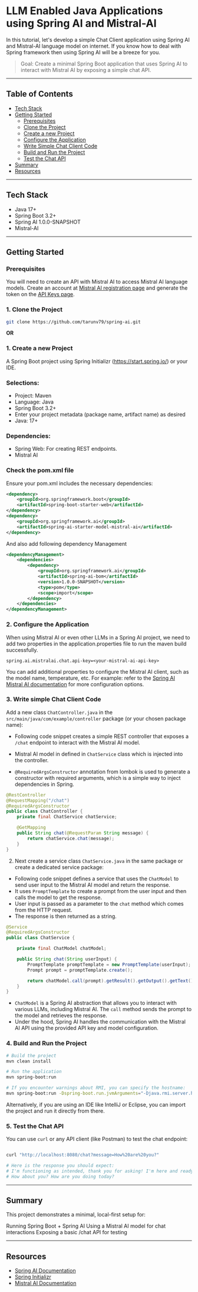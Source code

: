 # LLM Enabled Java Applications using Spring AI and Mistral-AI

In this tutorial, let's develop a simple Chat Client application using Spring AI and Mistral-AI language model on internet. 
If you know how to deal with Spring framework then using Spring AI will be a breeze for you.

> Goal: Create a minimal Spring Boot application that uses Spring AI to interact with Mistral AI by exposing a simple chat API.

---

## Table of Contents
- [Tech Stack](#tech-stack)
- [Getting Started](#getting-started)
  - [Prerequisites](#prerequisites)
  - [Clone the Project](#1-clone-the-project)
  - [Create a new Project](#1-create-a-new-project)
  - [Configure the Application](#2-configure-the-application)
  - [Write Simple Chat Client Code](#3-write-simple-chat-client-code)
  - [Build and Run the Project](#4-build-and-run-the-project)
  - [Test the Chat API](#5-test-the-chat-api)
- [Summary](#summary)
- [Resources](#resources)

---

## Tech Stack

- Java 17+
- Spring Boot 3.2+
- Spring AI 1.0.0-SNAPSHOT
- Mistral-AI

---

## Getting Started

### Prerequisites
You will need to create an API with Mistral AI to access Mistral AI language models.
Create an account at [Mistral AI registration page](https://auth.mistral.ai/ui/registration) and generate the token on the [API Keys page](https://console.mistral.ai/api-keys/).

### 1. Clone the Project

```bash
git clone https://github.com/tarunv79/spring-ai.git
``` 

<p><b>OR</b></p>

### 1. Create a new Project
A Spring Boot project using Spring Initializr (https://start.spring.io/) or your IDE.

### Selections:

- Project: Maven
- Language: Java
- Spring Boot 3.2+
- Enter your project metadata (package name, artifact name) as desired
- Java: 17+

### Dependencies:

- Spring Web: For creating REST endpoints.
- Mistral AI

### Check the pom.xml file
Ensure your pom.xml includes the necessary dependencies:
```xml
<dependency>
    <groupId>org.springframework.boot</groupId>
    <artifactId>spring-boot-starter-web</artifactId>
</dependency>
<dependency>
    <groupId>org.springframework.ai</groupId>
    <artifactId>spring-ai-starter-model-mistral-ai</artifactId>
</dependency>
```
And also add following dependency Management
```xml
<dependencyManagement>
    <dependencies>
        <dependency>
            <groupId>org.springframework.ai</groupId>
            <artifactId>spring-ai-bom</artifactId>
            <version>1.0.0-SNAPSHOT</version>
            <type>pom</type>
            <scope>import</scope>
        </dependency>
    </dependencies>
</dependencyManagement>
```

### 2. Configure the Application
When using Mistral AI or even other LLMs in a Spring AI project, we need to add two properties in the application.properties file to run the maven build successfully.

```properties
spring.ai.mistralai.chat.api-key=<your-mistral-ai-api-key>
```

You can add additional properties to configure the Mistral AI client, such as the model name, temperature, etc. For example:
refer to the [Spring AI Mistral AI documentation](https://docs.spring.io/spring-ai/reference/api/chat/mistralai-chat.html) for more configuration options.

### 3. Write simple Chat Client Code
Add a new class `ChatController.java` in the `src/main/java/com/example/controller` package (or your chosen package name):

- Following code snippet creates a simple REST controller that exposes a `/chat` endpoint to interact with the Mistral AI model.</p>
- Mistral AI model in defined in `ChatService` class which is injected into the controller.</p>
- `@RequiredArgsConstructor` annotation from lombok is used to generate a constructor with required arguments, which is a simple way to inject dependencies in Spring.</p>

```java
@RestController
@RequestMapping("/chat")
@RequiredArgsConstructor
public class ChatController {
    private final ChatService chatService;

    @GetMapping
    public String chat(@RequestParam String message) {
        return chatService.chat(message);
    }
}
```

2. Next create a service class `ChatService.java` in the same package or create a dedicated service package:

- Following code snippet defines a service that uses the `ChatModel` to send user input to the Mistral AI model and return the response.
- It uses `PromptTemplate` to create a prompt from the user input and then calls the model to get the response.
- User input is passed as a parameter to the `chat` method which comes from the HTTP request.
- The response is then returned as a string.

```java
@Service
@RequiredArgsConstructor
public class ChatService {

    private final ChatModel chatModel;

    public String chat(String userInput) {
        PromptTemplate promptTemplate = new PromptTemplate(userInput);
        Prompt prompt = promptTemplate.create();

        return chatModel.call(prompt).getResult().getOutput().getText();
    }
}
```

- `ChatModel` is a Spring AI abstraction that allows you to interact with various LLMs, including Mistral AI. The `call` method sends the prompt to the model and retrieves the response.
- Under the hood, Spring AI handles the communication with the Mistral AI API using the provided API key and model configuration.

### 4. Build and Run the Project

```bash
# Build the project
mvn clean install

# Run the application
mvn spring-boot:run 

# If you encounter warnings about RMI, you can specify the hostname:
mvn spring-boot:run -Dspring-boot.run.jvmArguments="-Djava.rmi.server.hostname=localhost"
```

Alternatively, if you are using an IDE like IntelliJ or Eclipse, you can import the project and run it directly from there.

### 5. Test the Chat API

You can use `curl` or any API client (like Postman) to test the chat endpoint:

```bash

curl "http://localhost:8080/chat?message=How%20are%20you?"

# Here is the response you should expect:
# I'm functioning as intended, thank you for asking! I'm here and ready to assist you with any questions or topics you'd like to discuss. 
# How about you? How are you doing today?
```

---

## Summary

This project demonstrates a minimal, local-first setup for:

Running Spring Boot + Spring AI
Using a Mistral AI model for chat interactions
Exposing a basic /chat API for testing

---

## Resources
- [Spring AI Documentation](https://docs.spring.io/spring-ai/reference/)
- [Spring Initializr](https://start.spring.io/)
- [Mistral AI Documentation](https://docs.mistral.ai/)

